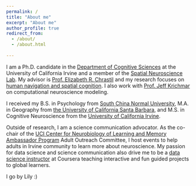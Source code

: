 ```yaml
---
permalink: /
title: "About me"
excerpt: "About me"
author_profile: true
redirect_from: 
  - /about/
  - /about.html
  
---
```


I am a Ph.D. candidate in the [Department of Cognitive Sciences](https://www.cogsci.uci.edu/) at the University of California Irvine and a member of the [Spatial Neuroscience Lab](https://faculty.sites.uci.edu/spatialneuro/lab-members/). My advisor is [Prof. Elizabeth R. Chrastil](https://faculty.sites.uci.edu/spatialneuro/) and my research focuses on [human navigation and spatial cognition](https://lilianyou.github.io/portfolio/). I also work with [Prof. Jeff Krichmar](http://www.socsci.uci.edu/~jkrichma/) on computational neuroscience modeling.

I received my B.S. in Psychology from [South China Normal University](http://psy.scnu.edu.cn/english/), M.A. in Geography from [the University of California Santa Barbara](https://geog.ucsb.edu/), and M.S. in Cognitive Neuroscience from the [University of California Irvine](https://www.cogsci.uci.edu/). 

Outside of research, I am a science communication advocator. As the co-chair of the [UCI Center for Neurobiology of Learning and Memory Ambassador Program](https://cnlm.uci.edu/ambassadors/) Adult Outreach Committee, I host events to help adults in Irvine community to learn more about neuroscience. My passion for data science and science communication also drive me to be a [data science instructor](https://www.coursera.org/instructor/you-lilian-cheng) at Coursera teaching interactive and fun guided projects to global learners.

I go by Lily :)
